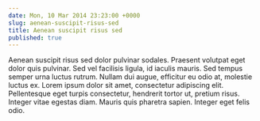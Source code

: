 ```yaml
---
date: Mon, 10 Mar 2014 23:23:00 +0000
slug: aenean-suscipit-risus-sed
title: Aenean suscipit risus sed
published: true
---
```

Aenean suscipit risus sed dolor pulvinar sodales. Praesent volutpat eget dolor quis pulvinar. Sed vel facilisis ligula, id iaculis mauris. Sed tempus semper urna luctus rutrum. Nullam dui augue, efficitur eu odio at, molestie luctus ex. Lorem ipsum dolor sit amet, consectetur adipiscing elit. Pellentesque eget turpis consectetur, hendrerit tortor ut, pretium risus. Integer vitae egestas diam. Mauris quis pharetra sapien. Integer eget felis odio.
